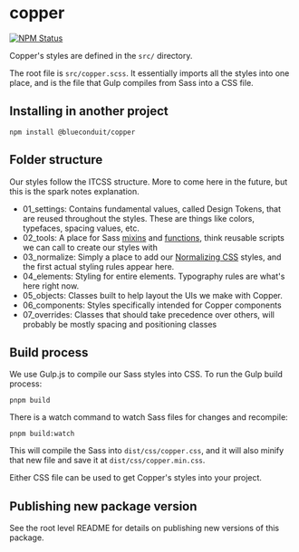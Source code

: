 # copper

<a href="https://www.npmjs.com/package/@blueconduit/copper"><img alt="NPM Status" src="https://img.shields.io/npm/v/@blueconduit/copper?color=%235ca3ea"></a>

Copper's styles are defined in the `src/` directory.

The root file is `src/copper.scss`. It essentially imports all the styles into one place, and is the file that Gulp compiles from Sass into a CSS file.

## Installing in another project

```
npm install @blueconduit/copper
```

## Folder structure

Our styles follow the ITCSS structure. More to come here in the future, but this is the spark notes explanation.

- 01_settings: Contains fundamental values, called Design Tokens, that are reused throughout the styles. These are things like colors, typefaces, spacing values, etc.
- 02_tools: A place for Sass [mixins](https://sass-lang.com/documentation/at-rules/mixin) and [functions](https://sass-lang.com/documentation/at-rules/function), think reusable scripts we can call to create our styles with
- 03_normalize: Simply a place to add our [Normalizing CSS](https://necolas.github.io/normalize.css/) styles, and the first actual styling rules appear here.
- 04_elements: Styling for entire elements. Typography rules are what's here right now.
- 05_objects: Classes built to help layout the UIs we make with Copper.
- 06_components: Styles specifically intended for Copper components
- 07_overrides: Classes that should take precedence over others, will probably be mostly spacing and positioning classes

## Build process

We use Gulp.js to compile our Sass styles into CSS. To run the Gulp build process:

```
pnpm build
```

There is a watch command to watch Sass files for changes and recompile:

```
pnpm build:watch
```

This will compile the Sass into `dist/css/copper.css`, and it will also minify that new file and save it at `dist/css/copper.min.css`.

Either CSS file can be used to get Copper's styles into your project.

## Publishing new package version

See the root level README for details on publishing new versions of this package.
